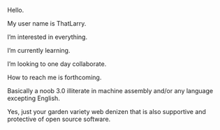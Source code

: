 Hello. 

My user name is ThatLarry.

I’m interested in everything.
 
I’m currently learning.

I’m looking to one day collaborate.

How to reach me is forthcoming.

Basically a noob 3.0 illiterate in machine assembly and/or any language excepting English.

Yes, just your garden variety web denizen that is also supportive and protective of open source software.

<!---
ThatLarry/ThatLarry is a ✨ special ✨ repository because its `README.md` (this file) appears on your GitHub profile.
You can click the Preview link to take a look at your changes.
--->
